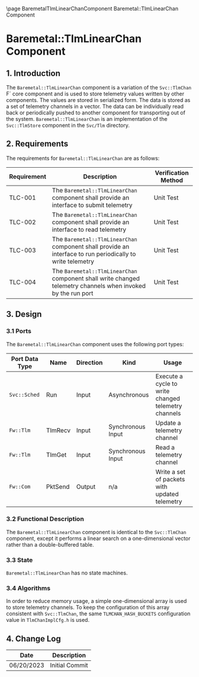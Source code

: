 \page BaremetalTlmLinearChanComponent Baremetal::TlmLinearChan Component
# Baremetal::TlmLinearChan Component

## 1. Introduction

The `Baremetal::TlmLinearChan` component is a variation of the `Svc::TlmChan` F´ core component and 
is used to store telemetry values written by other components. The values are stored in serialized form. 
The data is stored as a set of telemetry channels in a vector. 
The data can be individually read back or periodically pushed to another component for transporting out of the system. 
`Baremetal::TlmLinearChan` is an implementation of the `Svc::TlmStore` component in the `Svc/Tlm` directory.

## 2. Requirements

The requirements for `Baremetal::TlmLinearChan` are as follows:

Requirement | Description | Verification Method
----------- | ----------- | -------------------
TLC-001 | The `Baremetal::TlmLinearChan` component shall provide an interface to submit telemetry | Unit Test
TLC-002 | The `Baremetal::TlmLinearChan` component shall provide an interface to read telemetry | Unit Test
TLC-003 | The `Baremetal::TlmLinearChan` component shall provide an interface to run periodically to write telemetry | Unit Test
TLC-004 | The `Baremetal::TlmLinearChan` component shall write changed telemetry channels when invoked by the run port | Unit Test

## 3. Design

### 3.1 Ports

The `Baremetal::TlmLinearChan` component uses the following port types:

Port Data Type | Name | Direction | Kind | Usage
-------------- | ---- | --------- | ---- | -----
`Svc::Sched` | Run | Input | Asynchronous | Execute a cycle to write changed telemetry channels
`Fw::Tlm` | TlmRecv | Input | Synchronous Input | Update a telemetry channel
`Fw::Tlm` | TlmGet | Input | Synchronous Input | Read a telemetry channel
`Fw::Com` | PktSend | Output | n/a | Write a set of packets with updated telemetry

### 3.2 Functional Description

The `Baremetal::TlmLinearChan` component is identical to the `Svc::TlmChan` component, except it performs a linear search on
a one-dimensional vector rather than a double-buffered table.

### 3.3 State

`Baremetal::TlmLinearChan` has no state machines.

### 3.4 Algorithms

In order to reduce memory usage, a simple one-dimensional array is used to store telemetry channels. To keep the configuration of this array consistent with
`Svc::TlmChan`, the same `TLMCHAN_HASH_BUCKETS` configuration value in `TlmChanImplCfg.h` is used.

## 4. Change Log

Date | Description
---- | -----------
06/20/2023 | Initial Commit


